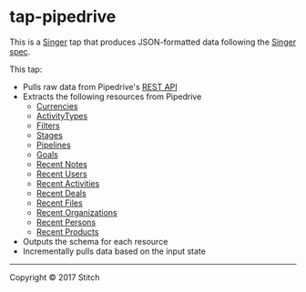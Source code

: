 # tap-pipedrive

This is a [Singer](https://singer.io) tap that produces JSON-formatted data following the [Singer spec](https://github.com/singer-io/getting-started/blob/master/SPEC.md).

This tap:
- Pulls raw data from Pipedrive's [REST API](https://developers.pipedrive.com/docs/api/v1/)
- Extracts the following resources from Pipedrive
  - [Currencies](https://developers.pipedrive.com/docs/api/v1/#!/Currencies)
  - [ActivityTypes](https://developers.pipedrive.com/docs/api/v1/#!/ActivityTypes)
  - [Filters](https://developers.pipedrive.com/docs/api/v1/#!/Filters)
  - [Stages](https://developers.pipedrive.com/docs/api/v1/#!/Stages)
  - [Pipelines](https://developers.pipedrive.com/docs/api/v1/#!/Pipelines)
  - [Goals](https://developers.pipedrive.com/docs/api/v1/#!/Goals)
  - [Recent Notes](https://developers.pipedrive.com/docs/api/v1/#!/Recents)
  - [Recent Users](https://developers.pipedrive.com/docs/api/v1/#!/Recents)
  - [Recent Activities](https://developers.pipedrive.com/docs/api/v1/#!/Recents)
  - [Recent Deals](https://developers.pipedrive.com/docs/api/v1/#!/Recents)
  - [Recent Files](https://developers.pipedrive.com/docs/api/v1/#!/Recents)
  - [Recent Organizations](https://developers.pipedrive.com/docs/api/v1/#!/Recents)
  - [Recent Persons](https://developers.pipedrive.com/docs/api/v1/#!/Recents)
  - [Recent Products](https://developers.pipedrive.com/docs/api/v1/#!/Recents)
- Outputs the schema for each resource
- Incrementally pulls data based on the input state


---

Copyright &copy; 2017 Stitch
